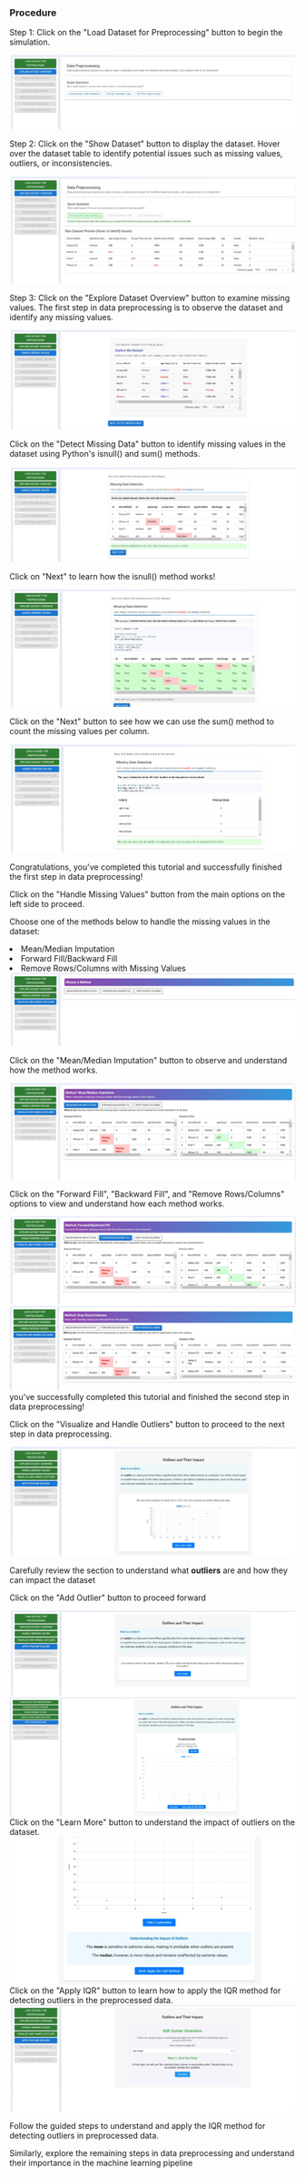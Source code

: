 ### Procedure
<p>Step 1: Click on the "Load Dataset for Preprocessing" button to begin the simulation.</p>
<div><img src="./images/step1.1.jpg" alt="detailed step"></div>
<p>Step 2: Click on the "Show Dataset" button to display the dataset. Hover over the dataset table to identify potential issues such as missing values, outliers, or inconsistencies.</p>
<div><img src="./images/step1.2.jpg" alt="detailed step"></div>
<p>Step 3: Click on the "Explore Dataset Overview" button to examine missing values. The first step in data preprocessing is to observe the dataset and identify any missing values.</p>
<div><img src="./images/step2.jpg" alt="detailed step"></div>
<p>Click on the "Detect Missing Data" button to identify missing values in the dataset using Python's isnull() and sum() methods.</p>
<div><img src="./images/step2.2.jpg" alt="detailed step"></div>
<p>Click on "Next" to learn how the isnull() method works!</p>
<div><img src="./images/step2.3.jpg" alt="detailed step"></div>
<p>Click on the "Next" button to see how we can use the sum() method to count the missing values per column.</p>
<div><img src="./images/step2.4.jpg" alt="detailed step"></div>
<P> Congratulations, you've completed this tutorial and successfully finished the first step in data preprocessing!</P>
<p>Click on the "Handle Missing Values" button from the main options on the left side to proceed.</p>
<p>Choose one of the methods below to handle the missing values in the dataset:</p>

<li>Mean/Median Imputation</li>
<li>Forward Fill/Backward Fill</li>

<li>Remove Rows/Columns with Missing Values</li>

<div><img src="./images/step3.jpg" alt="detailed step"></div>
<p>Click on the "Mean/Median Imputation" button to observe and understand how the method works.</p>
<div><img src="./images/step3.1.jpg" alt="detailed step"></div>
<p>Click on the "Forward Fill", "Backward Fill", and "Remove Rows/Columns" options to view and understand how each method works.</p>
<div><img src="./images/step3.2.jpg" alt="detailed step"></div>
<div><img src="./images/step3.3.jpg" alt="detailed step"></div>
<p?>you've successfully completed this tutorial and  finished the second step in data preprocessing!</p>
<p>Click on the "Visualize and Handle Outliers" button to proceed to the next step in data preprocessing.</p>
<div><img src="./images/step4.jpg" alt="detailed step"></div>
<p>Carefully review the section to understand what <b>outliers</b> are and how they can impact the dataset</p>
<p>
Click on the "Add Outlier" button to proceed forward</p>
<div><img src="./images/step4.1.jpg" alt="detailed step"></div>
<div><img src="./images/step4.2.jpg" alt="detailed step"></div>
Click on the "Learn More" button to understand the impact of outliers on the dataset.
<div><img src="./images/step4.3.jpg" alt="detailed step"></div>
Click on the "Apply IQR" button to learn how to apply the IQR method for detecting outliers in the preprocessed data.
<div><img src="./images/step4.4.jpg" alt="detailed step"></div>
<p>Follow the guided steps to understand and apply the IQR method for detecting outliers in preprocessed data.</p>
<p>Similarly, explore the remaining steps in data preprocessing and understand their importance in the machine learning pipeline</p>
